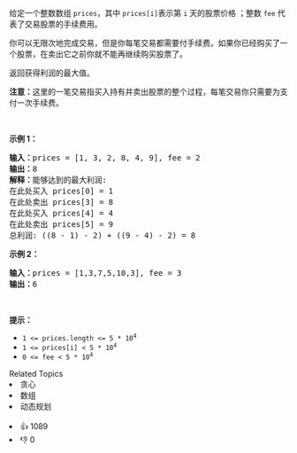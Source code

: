 <p>给定一个整数数组&nbsp;<code>prices</code>，其中 <code>prices[i]</code>表示第&nbsp;<code>i</code>&nbsp;天的股票价格 ；整数&nbsp;<code>fee</code> 代表了交易股票的手续费用。</p>

<p>你可以无限次地完成交易，但是你每笔交易都需要付手续费。如果你已经购买了一个股票，在卖出它之前你就不能再继续购买股票了。</p>

<p>返回获得利润的最大值。</p>

<p><strong>注意：</strong>这里的一笔交易指买入持有并卖出股票的整个过程，每笔交易你只需要为支付一次手续费。</p>

<p>&nbsp;</p>

<p><strong>示例 1：</strong></p>

<pre>
<strong>输入：</strong>prices = [1, 3, 2, 8, 4, 9], fee = 2
<strong>输出：</strong>8
<strong>解释：</strong>能够达到的最大利润:  
在此处买入&nbsp;prices[0] = 1
在此处卖出 prices[3] = 8
在此处买入 prices[4] = 4
在此处卖出 prices[5] = 9
总利润:&nbsp;((8 - 1) - 2) + ((9 - 4) - 2) = 8</pre>

<p><strong>示例 2：</strong></p>

<pre>
<strong>输入：</strong>prices = [1,3,7,5,10,3], fee = 3
<strong>输出：</strong>6
</pre>

<p>&nbsp;</p>

<p><strong>提示：</strong></p>

<ul> 
 <li><code>1 &lt;= prices.length &lt;= 5 * 10<sup>4</sup></code></li> 
 <li><code>1 &lt;= prices[i] &lt; 5 * 10<sup>4</sup></code></li> 
 <li><code>0 &lt;= fee &lt; 5 * 10<sup>4</sup></code></li> 
</ul>

<div><div>Related Topics</div><div><li>贪心</li><li>数组</li><li>动态规划</li></div></div><br><div><li>👍 1089</li><li>👎 0</li></div>
